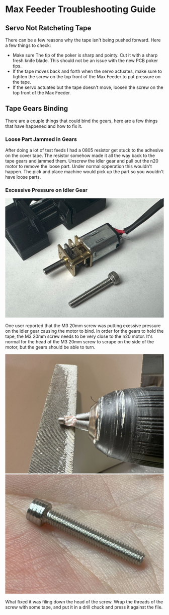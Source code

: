 # Max Feeder Troubleshooting Guide

## Servo Not Ratcheting Tape

There can be a few reasons why the tape isn't being pushed forward. Here a few things to check:

* Make sure The tip of the poker is sharp and pointy. Cut it with a sharp fresh knife blade. This should not be an issue with the new PCB poker tips.
* If the tape moves back and forth when the servo actuates, make sure to tighten the screw on the top front of the Max Feeder to put pressure on the tape.
* If the servo actuates but the tape doesn't move, loosen the screw on the top front of the Max Feeder.


## Tape Gears Binding

There are a couple things that could bind the gears, here are a few things that have happened and how to fix it.

### Loose Part Jammed in Gears
After doing a lot of test feeds I had a 0805 resistor get stuck to the adhesive on the cover tape. The resistor somehow made it all the way back to the tape gears and jammed them. Unscrew the idler gear and pull out the n20 motor to remove the loose part. Under normal opperation this wouldn't happen. The pick and place machine would pick up the part so you wouldn't have loose parts.

### Excessive Pressure on Idler Gear

![](troubleshooting/scraping.jpg)

One user reported that the M3 20mm screw was putting exessive pressure on the idler gear causing the motor to bind. In order for the gears to hold the tape, the M3 20mm screw needs to be very close to the n20 motor. It's normal for the head of the M3 20mm screw to scrape on the side of the motor, but the gears should be able to turn.

![](troubleshooting/drill-file.jpg)
![](troubleshooting/filed-screw.jpg)

What fixed it was filing down the head of the screw. Wrap the threads of the screw with some tape, and put it in a drill chuck and press it against the file.

